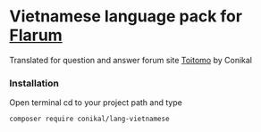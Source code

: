 # Vietnamese language pack for [Flarum](http://flarum.org/)

Translated for question and answer forum site [Toitomo](https://toitomo.com/) by Conikal


### Installation

Open terminal cd to your project path and type

```
composer require conikal/lang-vietnamese

